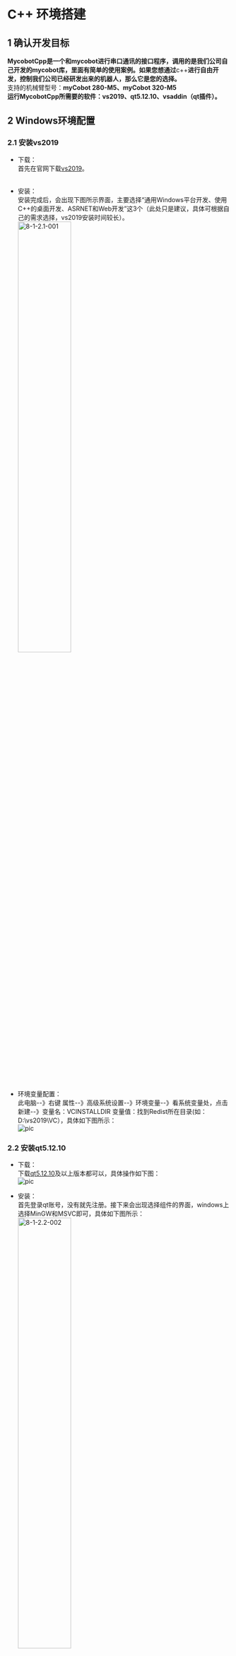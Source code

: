 # C++ 环境搭建

## 1 确认开发目标

**MycobotCpp是一个和mycobot进行串口通讯的接口程序，调用的是我们公司自己开发的mycobot库，里面有简单的使用案例。如果您想通过**c++**进行自由开发，控制我们公司已经研发出来的机器人，那么它是您的选择。**<br>
支持的机械臂型号：**myCobot 280-M5、myCobot 320-M5**<br>
**运行MycobotCpp所需要的软件：vs2019、qt5.12.10、vsaddin（qt插件）。**<br>

## 2 Windows环境配置

### 2.1 安装vs2019

- 下载：<br>
首先在官网下载[vs2019](https://visualstudio.microsoft.com/zh-hans/vs/)。<br><br>

- 安装：<br>
安装完成后，会出现下图所示界面，主要选择“通用Windows平台开发、使用C++的桌面开发、ASRNET和Web开发”这3个（此处只是建议，具体可根据自己的需求选择，vs2019安装时间较长）。<br>
<img src="../resourse/8-ApplicationBaseCPlus/8.1/8-1-2.1-001.png" alt="8-1-2.1-001" width="50%"><br>

- 环境变量配置：<br>
此电脑--》右键 属性--》高级系统设置--》环境变量--》看系统变量处，点击新建--》变量名：VCINSTALLDIR 变量值：找到Redist所在目录(如：D:\vs2019\VC），具体如下图所示：<br>
![pic](../resourse/8-ApplicationBaseCPlus/8.1/8-1-2.1-002.gif)

### 2.2 安装qt5.12.10

- 下载：<br>
下载[qt5.12.10](https://download.qt.io/archive/qt/)及以上版本都可以，具体操作如下图：<br>
![pic](../resourse/8-ApplicationBaseCPlus/8.1/8-1-2.2-001.gif)<br>

- 安装：<br>
首先登录qt账号，没有就先注册。接下来会出现选择组件的界面，windows上选择MinGW和MSVC即可，具体如下图所示：<br>
<img src="../resourse/8-ApplicationBaseCPlus/8.1/8-1-2.2-002.jpg" alt="8-1-2.2-002" width="50%"><br>

- 环境变量配置：<br>
	此电脑--》右键 属性--》高级系统设置--》环境变量--》看系统变量处，点击新建--》变量名：QTDIR 变量值：msvc2017_64所在目录（如：D:\qt5.12.10\5.12.10\msvc2017_64，具体看自己电脑的安装路径），具体如下图所示：<br>
	![pic](../resourse/8-ApplicationBaseCPlus/8.1/8-1-2.2-003.gif)<br>
	
### 2.3 安装qt插件vsaddin

- 下载：<br>
首先选择对应vs2019的[vsaddin](https://download.qt.io/archive/vsaddin/)版本,具体操作如下图：<br>
![pic](../resourse/8-ApplicationBaseCPlus/8.1/8-1-2.3-001.gif)<br>

- 安装：直接安装即可<br>
- 配置：<br>
	vs2019菜单栏 扩展--》QT VS ToolS--》QT Versions--》add new qtversion Path选择msvc2017_64所在路径（如：D:\qt5.12.10\5.12.10\msvc2017_64），具体操作如下图所示：<br>
	![pic](../resourse/8-ApplicationBaseCPlus/8.1/8-1-2.3-002.gif)<br>
	
	
## 3 Linux环境配置

### 3.1 安装qt5.12.10

- 下载：<br>
下载地址和Windows一样，选择linux上的安装包即可，具体可看上面的8.1.2.2。<br>

- 安装：<br>
命令行安装：运行./“安装包名称”，如果没有执行权限，加执行权限：sudo chmod +x “安装包名称”，然后进入图形界面，和Windows一样；<br>
图形界面安装：和Windows一样。<br>
建议直接普通用户权限安装qt，安装成功后可以执行qmake --version，出现如下界面安装成功：<br>
![pic](../resourse/8-ApplicationBaseCPlus/8.1/8-1-3.1-001.gif)<br>

- 配置：<br>
打开配置文件，普通用户安装qt：vi ~/.bashrc，root用户安装qt：vi ~/.profile。在配置文件中添加：export QTDIR=“qt所在目录”（如：export QTDIR=$HOME/Qt/5.12.10/gcc_64），具体如下图所示：<br>
![pic](../resourse/8-ApplicationBaseCPlus/8.1/8-1-3.1-002.gif)<br>